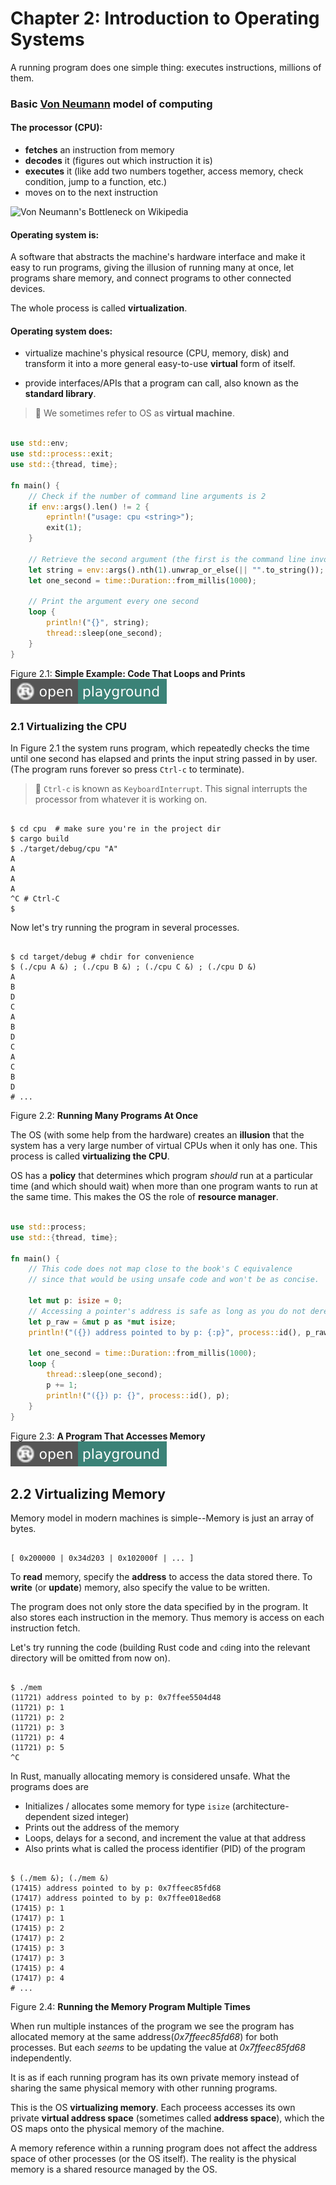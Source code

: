 # Chapter 2: Introduction to Operating Systems

A running program does one simple thing: executes instructions, millions of them.

### Basic [Von Neumann][1] model of computing

#### The processor (CPU):

- **fetches** an instruction from memory
- **decodes** it (figures out which instruction it is)
- **executes** it (like add two numbers together, access memory, check condition, jump to a function, etc.)
- moves on to the next instruction

![Von Neumann's Bottleneck on Wikipedia][2]


#### Operating system is:

A software that abstracts the machine's hardware interface and make it easy to run programs,
giving the illusion of running many at once, let programs share memory, and connect programs
to other connected devices.

The whole process is called **virtualization**.

#### Operating system does:

- virtualize machine's physical resource (CPU, memory, disk) and transform it into a more
general easy-to-use **virtual** form of itself.

- provide interfaces/APIs that a program can call, also known as the **standard library**.

> 👋  We sometimes refer to OS as **virtual machine**.

```rust

use std::env;
use std::process::exit;
use std::{thread, time};

fn main() {
	// Check if the number of command line arguments is 2
    if env::args().len() != 2 {
        eprintln!("usage: cpu <string>");
        exit(1);
    }

	// Retrieve the second argument (the first is the command line invocation).
    let string = env::args().nth(1).unwrap_or_else(|| "".to_string());
    let one_second = time::Duration::from_millis(1000);

	// Print the argument every one second
    loop {
        println!("{}", string);
        thread::sleep(one_second);
    }
}

```
Figure 2.1: **Simple Example: Code That Loops and Prints** [![open playground](../assets/open-playground-3b8277.svg)][3]

### 2.1 Virtualizing the CPU


In Figure 2.1 the system runs program, which repeatedly checks the time until one second has elapsed
and prints the input string passed in by user. (The program runs forever so press `Ctrl-c` to terminate).

> 👋  `Ctrl-c` is known as `KeyboardInterrupt`. This signal interrupts the processor from whatever it is working on.

```shell

$ cd cpu  # make sure you're in the project dir
$ cargo build
$ ./target/debug/cpu "A"
A
A
A
A
^C # Ctrl-C
$

```

Now let's try running the program in several processes.

```shell

$ cd target/debug # chdir for convenience
$ (./cpu A &) ; (./cpu B &) ; (./cpu C &) ; (./cpu D &)
A
B
D
C
A
B
D
C
A
C
B
D
# ...

```
Figure 2.2: **Running Many Programs At Once**

The OS (with some help from the hardware) creates an **illusion** that the system has a 
very large number of virtual CPUs when it only has one. This process is called **virtualizing the CPU**.

OS has a **policy** that determines which program *should* run at a particular time (and which should wait)
when more than one program wants to run at the same time. This makes the OS the role of **resource manager**.


```rust

use std::process;
use std::{thread, time};

fn main() {
    // This code does not map close to the book's C equivalence
    // since that would be using unsafe code and won't be as concise.

    let mut p: isize = 0;
	// Accessing a pointer's address is safe as long as you do not dereference (ask for the value it points to)
    let p_raw = &mut p as *mut isize;
    println!("({}) address pointed to by p: {:p}", process::id(), p_raw);

    let one_second = time::Duration::from_millis(1000);
    loop {
        thread::sleep(one_second);
        p += 1;
        println!("({}) p: {}", process::id(), p);
    }
}


```
Figure 2.3: **A Program That Accesses Memory** [![open playground](../assets/open-playground-3b8277.svg)][4]


## 2.2 Virtualizing Memory

Memory model in modern machines is simple--Memory is just an array of bytes.


```text

[ 0x200000 | 0x34d203 | 0x102000f | ... ]

```

To **read** memory, specify the **address** to access the data stored there.
To **write** (or **update**) memory, also specify the value to be written.

The program does not only store the data specified by in the program. It also stores each instruction
in the memory. Thus memory is access on each instruction fetch.

Let's try running the code (building Rust code and `cd`ing into the relevant directory will be omitted from now on).

```shell

$ ./mem
(11721) address pointed to by p: 0x7ffee5504d48
(11721) p: 1
(11721) p: 2
(11721) p: 3
(11721) p: 4
(11721) p: 5
^C

```

In Rust, manually allocating memory is considered unsafe. What the programs does are
- Initializes / allocates some memory for type `isize` (architecture-dependent sized integer)
- Prints out the address of the memory
- Loops, delays for a second, and increment the value at that address
- Also prints what is called the process identifier (PID) of the program


```shell

$ (./mem &); (./mem &)
(17415) address pointed to by p: 0x7ffeec85fd68
(17417) address pointed to by p: 0x7ffee018ed68
(17415) p: 1
(17417) p: 1
(17415) p: 2
(17417) p: 2
(17415) p: 3
(17417) p: 3
(17415) p: 4
(17417) p: 4
# ...

```
Figure 2.4: **Running the Memory Program Multiple Times**

When run multiple instances of the program we see the program has
allocated memory at the same address(*0x7ffeec85fd68*) for both processes. But
each *seems* to be updating the value at *0x7ffeec85fd68* independently.

It is as if each running program has its own private memory instead of sharing
the same physical memory with other running programs.

This is the OS **virtualizing memory**. Each proceess accesses its own private
**virtual address space** (sometimes called **address space**), which the OS maps onto the physical memory of the machine.

A memory reference within a running program does not affect the address space of other processes (or the OS itself). The reality is the physical memory is a shared resource managed by the OS.



[1]: https://en.wikipedia.org/wiki/John_von_Neumann
[2]: https://en.wikipedia.org/wiki/Von_Neumann_architecture#/media/File:Von_Neumann_Architecture.svg
[3]: https://play.rust-lang.org/?version=stable&mode=debug&edition=2015&gist=b4424d0f10aa8db25eb2b1429021ea4c
[4]: https://play.rust-lang.org/?version=stable&mode=debug&edition=2015&gist=d30e99297261bfcd32036639f2bb0aca


